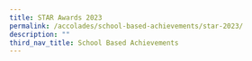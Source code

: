 ```yaml
---
title: STAR Awards 2023
permalink: /accolades/school-based-achievements/star-2023/
description: ""
third_nav_title: School Based Achievements
---
```


